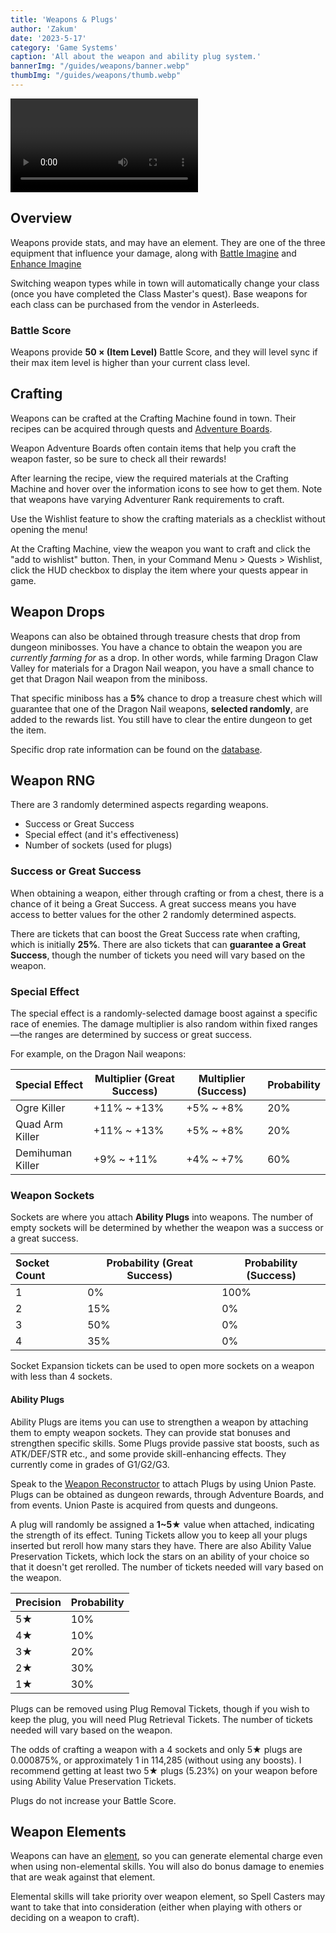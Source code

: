 ```yaml
---
title: 'Weapons & Plugs'
author: 'Zakum'
date: '2023-5-17'
category: 'Game Systems'
caption: 'All about the weapon and ability plug system.'
bannerImg: "/guides/weapons/banner.webp"
thumbImg: "/guides/weapons/thumb.webp"
---
```


<script>
    import StickyNote from '$lib/components/StickyNote.svelte';
    import Video from '$lib/components/Video.svelte';
</script>

<Video 
    title="Weapons and Plugs" 
    id="zcSPxPQwuTo"
    bleed
/>

## Overview
Weapons provide stats, and may have an element. They are one of the three equipment that influence your damage, along with [Battle Imagine](/guides/imagine#battle-imagine) and [Enhance Imagine](/guides/imagine#enhance-imagine)

Switching weapon types while in town will automatically change your class (once you have completed the Class Master's quest). Base weapons for each class can be purchased from the vendor in Asterleeds.

### Battle Score
Weapons provide **50 &times; (Item Level)** Battle Score, and they will level sync if their max item level is higher than your current class level.

## Crafting
Weapons can be crafted at the Crafting Machine found in town. Their recipes can be acquired through quests and [Adventure Boards](/guides/adventure-boards).

<StickyNote type="tip">
    Weapon Adventure Boards often contain items that help you craft the weapon faster, so be sure to check all their rewards!
</StickyNote>

After learning the recipe, view the required materials at the Crafting Machine and hover over the information icons to see how to get them. Note that weapons have varying Adventurer Rank requirements to craft.

<StickyNote type="tip">
    Use the Wishlist feature to show the crafting materials as a checklist without opening the menu!
</StickyNote>

At the Crafting Machine, view the weapon you want to craft and click the "add to wishlist" button. Then, in your Command Menu > Quests > Wishlist, click the HUD checkbox to display the item where your quests appear in game.

## Weapon Drops
Weapons can also be obtained through treasure chests that drop from dungeon minibosses. You have a chance to obtain the weapon you are *currently farming for* as a drop. In other words, while farming Dragon Claw Valley for materials for a Dragon Nail weapon, you have a small chance to get that Dragon Nail weapon from the miniboss. 

That specific miniboss has a **5%** chance to drop a treasure chest which will guarantee that one of the Dragon Nail weapons, **selected randomly**, are added to the rewards list. You still have to clear the entire dungeon to get the item. 

Specific drop rate information can be found on the [database](/db).

## Weapon RNG
There are 3 randomly determined aspects regarding weapons.
- Success or Great Success
- Special effect (and it's effectiveness)
- Number of sockets (used for plugs)

### Success or Great Success
When obtaining a weapon, either through crafting or from a chest, there is a chance of it being a Great Success. A great success means you have access to better values for the other 2 randomly determined aspects. 

There are tickets that can boost the Great Success rate when crafting, which is initially **25%**. There are also tickets that can **guarantee a Great Success**, though the number of tickets you need will vary based on the weapon. 

### Special Effect
The special effect is a randomly-selected damage boost against a specific race of enemies. The damage multiplier is also random within fixed ranges—the ranges are determined by success or great success. 

For example, on the Dragon Nail weapons:

| Special Effect | Multiplier (Great Success) | Multiplier (Success) | Probability |
|:---------------|----------------------------|----------------------|-------------|
|Ogre Killer     | +11% ~ +13%                | +5% ~ +8%            | 20%         |
|Quad Arm Killer | +11% ~ +13%                | +5% ~ +8%            | 20%         |
|Demihuman Killer| +9% ~ +11%                 | +4% ~ +7%            | 60%         |

### Weapon Sockets
Sockets are where you attach **Ability Plugs** into weapons. The number of empty sockets will be determined by whether the weapon was a success or a great success.

| Socket Count | Probability (Great Success) | Probability (Success) |
|:-------------|-----------------------------|-----------------------|
| 1            | 0%                          | 100%                  |
| 2            | 15%                         | 0%                    |
| 3            | 50%                         | 0%                    |
| 4            | 35%                         | 0%                    |

Socket Expansion tickets can be used to open more sockets on a weapon with less than 4 sockets.

#### Ability Plugs
Ability Plugs are items you can use to strengthen a weapon by attaching them to empty weapon sockets. They can  provide stat bonuses and strengthen specific skills. Some Plugs provide passive stat boosts, such as ATK/DEF/STR etc., and some provide skill-enhancing effects. They currently come in grades of G1/G2/G3.

Speak to the [Weapon Reconstructor](/map?marker=Npc_SynthesisShop_01) to attach Plugs by using Union Paste. Plugs can be obtained as dungeon rewards, through Adventure Boards, and from events. Union Paste is acquired from quests and dungeons.

A plug will randomly be assigned a **1~5★** value when attached, indicating the strength of its effect. Tuning Tickets allow you to keep all your plugs inserted but reroll how many stars they have. There are also Ability Value Preservation Tickets, which lock the stars on an ability of your choice so that it doesn't get rerolled. The number of tickets needed will vary based on the weapon.

| Precision | Probability |
|-----------|-------------|
| 5★        | 10%         |
| 4★        | 10%         | 
| 3★        | 20%         | 
| 2★        | 30%         | 
| 1★        | 30%         | 

Plugs can be removed using Plug Removal Tickets, though if you wish to keep the plug, you will need Plug Retrieval Tickets. The number of tickets needed will vary based on the weapon. 

<StickyNote type="tip">
    The odds of crafting a weapon with a 4 sockets and only 5★ plugs are 0.000875%, or approximately 1 in 114,285 (without using any boosts). I recommend getting at least two 5★ plugs (5.23%) on your weapon before using Ability Value Preservation Tickets.
</StickyNote>

Plugs do not increase your Battle Score.

## Weapon Elements
Weapons can have an [element](/guides/elements), so you can generate elemental charge even when using non-elemental skills. You will also do bonus damage to enemies that are weak against that element. 

Elemental skills will take priority over weapon element, so Spell Casters may want to take that into consideration (either when playing with others or deciding on a weapon to craft).